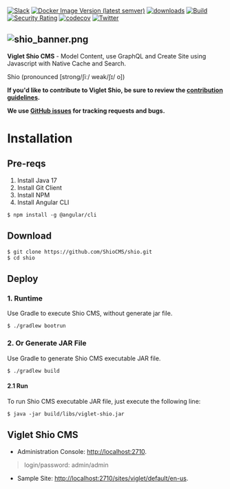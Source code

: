 [![Slack](https://img.shields.io/badge/slack-@shiocms-yellow.svg?logo=slack)](https://join.slack.com/t/shiocms/shared_invite/zt-pm6w20zq-ywfhQj0zf_mejan0_xXqJw)
[![Docker Image Version (latest semver)](https://img.shields.io/docker/v/viglet/shio?label=docker&logo=Viglet%20Shio)](https://hub.docker.com/r/viglet/shio) [![downloads](https://img.shields.io/github/downloads/ShioCMS/shio/total.svg)](https://github.com/ShioCMS/shio/releases/download/v0.3.8/viglet-shio.jar) [![Build](https://github.com/ShioCMS/shio/actions/workflows/build.yml/badge.svg)](https://github.com/ShioCMS/shio/actions/workflows/build.yml) [![Security Rating](https://sonarcloud.io/api/project_badges/measure?project=ShioCMS_shio&metric=security_rating)](https://sonarcloud.io/dashboard?id=ShioCMS_shio) [![codecov](https://codecov.io/gh/ShioCMS/shio/branch/master/graph/badge.svg)](https://codecov.io/gh/ShioCMS/shio) [![Twitter](https://img.shields.io/twitter/follow/shiocms.svg?style=social&label=Follow)](https://twitter.com/intent/follow?screen_name=shiocms)

![shio_banner.png](https://shiocms.github.io/shio/img/shio_banner.png) 
------

**Viglet Shio CMS** - Model Content, use GraphQL and Create Site using Javascript with Native Cache and Search.

Shio (pronounced [strong/ʃiː/ weak/ʃɪ/ o])

**If you'd like to contribute to Viglet Shio, be sure to review the [contribution
guidelines](CONTRIBUTING.md).**

**We use [GitHub issues](https://github.com/ShioCMS/shio/issues) for tracking requests and bugs.**

# Installation

## Pre-reqs
1. Install Java 17
2. Install Git Client
3. Install NPM
4. Install Angular CLI
```shell
$ npm install -g @angular/cli
```

## Download

```shell
$ git clone https://github.com/ShioCMS/shio.git
$ cd shio
```

## Deploy 

### 1. Runtime

Use Gradle to execute Shio CMS, without generate jar file.

```shell
$ ./gradlew bootrun
```


### 2. Or Generate JAR File

Use Gradle to generate Shio CMS executable JAR file.

```shell
$ ./gradlew build
```

#### 2.1 Run

To run Shio CMS executable JAR file, just execute the following line:

```shell
$ java -jar build/libs/viglet-shio.jar
```

## Viglet Shio CMS
* Administration Console: [http://localhost:2710](http://localhost:2710).

> login/password: admin/admin

* Sample Site: [http://localhost:2710/sites/viglet/default/en-us](http://localhost:2710/sites/viglet/default/en-us).
